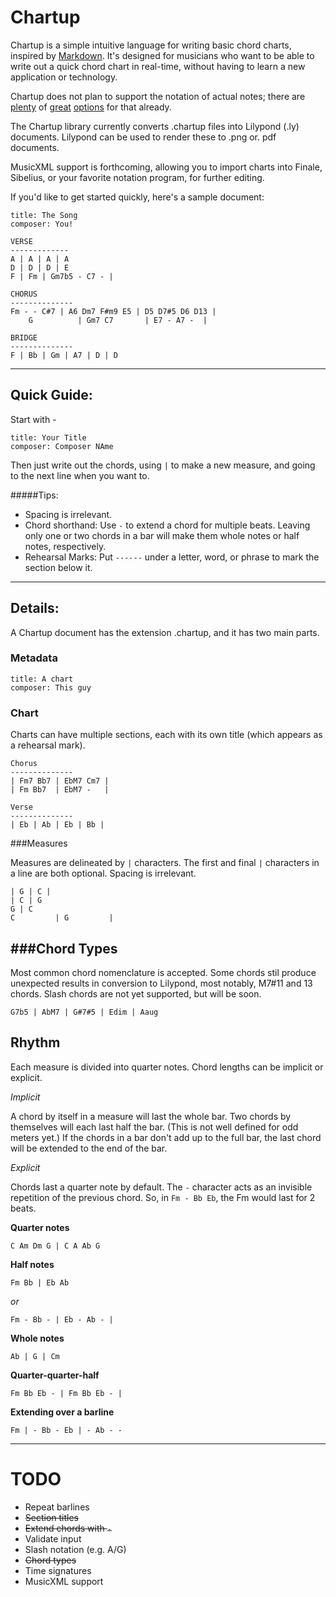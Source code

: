 # Chartup

Chartup is a simple intuitive language for writing basic chord charts, inspired by [Markdown][1]. It's designed for musicians who want to be able to write out a quick chord chart in real-time, without having to learn a new application or technology.

Chartup does not plan to support the notation of actual notes; there are [plenty][2] of [great][3] [options][4] for that already. 

The Chartup library currently converts .chartup files into Lilypond (.ly) documents. Lilypond can be used to render these to .png or. pdf documents.

MusicXML support is forthcoming, allowing you to import charts into Finale, Sibelius, or your favorite notation program, for further editing.

If you'd like to get started quickly, here's a sample document:

```
title: The Song
composer: You!

VERSE
-------------
A | A | A | A
D | D | D | E
F | Fm | Gm7b5 - C7 - |

CHORUS
--------------
Fm - - C#7 | A6 Dm7 F#m9 E5 | D5 D7#5 D6 D13 |
    G          | Gm7 C7       | E7 - A7 -  |

BRIDGE
--------------
F | Bb | Gm | A7 | D | D
```

---------------
Quick Guide:
--------------
Start with -

```
title: Your Title
composer: Composer NAme
``` 

Then just write out the chords, using `|` to make a new measure, and going to the next line when you want to.

#####Tips: 
* Spacing is irrelevant.
* Chord shorthand: Use `-` to extend a chord for multiple beats. Leaving only one or two chords in a bar will make them whole notes or half notes, respectively. 
* Rehearsal Marks: Put `------` under a letter, word, or phrase to mark the section below it.  

------------------------

Details:
----------

A Chartup document has the extension .chartup, and it has two main parts.

### Metadata

```
title: A chart
composer: This guy
```

### Chart

Charts can have multiple sections, each with its own title (which appears as a rehearsal mark).

```
Chorus
--------------
| Fm7 Bb7 | EbM7 Cm7 | 
| Fm Bb7  | EbM7 -   |

Verse
--------------
| Eb | Ab | Eb | Bb | 
```

###Measures

Measures are delineated by `|` characters. The first and final `|` characters in a line are both optional. Spacing is irrelevant.

```
| G | C |
| C | G
G | C
C         | G         |
```

###Chord Types
---------

Most common chord nomenclature is accepted. Some chords stil produce unexpected results in conversion to Lilypond, most notably, M7#11 and 13 chords. Slash chords are not yet supported, but will be soon.

```
G7b5 | AbM7 | G#7#5 | Edim | Aaug
```

Rhythm
----------

Each measure is divided into quarter notes. Chord lengths can be implicit or explicit. 

*Implicit*

A chord by itself in a measure will last the whole bar. Two chords by themselves will each last half the bar. (This is not well defined for odd meters yet.) If the chords in a bar don't add up to the full bar, the last chord will be extended to the end of the bar.

*Explicit*

Chords last a quarter note by default. The `-` character acts as an invisible repetition of the previous chord. So, in `Fm - Bb Eb`, the Fm would last for 2 beats.



**Quarter notes**
```
C Am Dm G | C A Ab G
```

**Half notes**
```
Fm Bb | Eb Ab
```

*or*

```
Fm - Bb - | Eb - Ab - |
```

**Whole notes**
```
Ab | G | Cm 
```

**Quarter-quarter-half**
```
Fm Bb Eb - | Fm Bb Eb - |
```

**Extending over a barline**
```
Fm | - Bb - Eb | - Ab - - 
```

--------------------------------
TODO
=========

* Repeat barlines
* ~~Section titles~~
* ~~Extend chords with `-`~~
* Validate input
* Slash notation (e.g. A/G)
* ~~Chord types~~
* Time signatures
* MusicXML support

[1]: http://daringfireball.net/projects/markdown/syntax "Markdown Syntax at Daring Fireball"
[2]: http://lilypond.org
[3]: http://abcplus.sourceforge.net/
[4]: http://icking-music-archive.org/software/htdocs/index.html